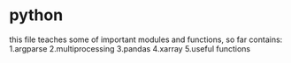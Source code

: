 # python
this file teaches some of important modules and functions, so far contains:
1.argparse
2.multiprocessing
3.pandas
4.xarray
5.useful functions
